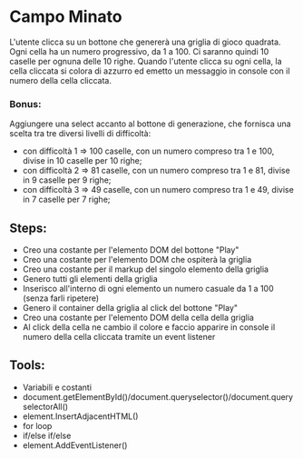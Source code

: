 # Campo Minato
L'utente clicca su un bottone che genererà una griglia di gioco quadrata. Ogni cella ha un numero progressivo, da 1 a 100. Ci saranno quindi 10 caselle per ognuna delle 10 righe.
Quando l'utente clicca su ogni cella, la cella cliccata si colora di azzurro ed emetto un messaggio in console con il numero della cella cliccata.

### Bonus:
Aggiungere una select accanto al bottone di generazione, che fornisca una scelta tra tre diversi livelli di difficoltà:
- con difficoltà 1 => 100 caselle, con un numero compreso tra 1 e 100, divise in 10 caselle per 10 righe;
- con difficoltà 2 => 81 caselle, con un numero compreso tra 1 e 81, divise in 9 caselle per 9 righe;
- con difficoltà 3 => 49 caselle, con un numero compreso tra 1 e 49, divise in 7 caselle per 7 righe;

## Steps:
- Creo una costante per l'elemento DOM del bottone "Play"
- Creo una costante per l'elemento DOM che ospiterà la griglia
- Creo una costante per il markup del singolo elemento della griglia
- Genero tutti gli elementi della griglia
- Inserisco all'interno di ogni elemento un numero casuale da 1 a 100 (senza farli ripetere)
- Genero il container della griglia al click del bottone "Play"
- Creo una costante per l'elemento DOM della cella della griglia
- Al click della cella ne cambio il colore e faccio apparire in console il numero della cella cliccata tramite un event listener

## Tools:
- Variabili e costanti
- document.getElementById()/document.queryselector()/document.queryselectorAll()
- element.InsertAdjacentHTML()
- for loop
- if/else if/else
- element.AddEventListener()